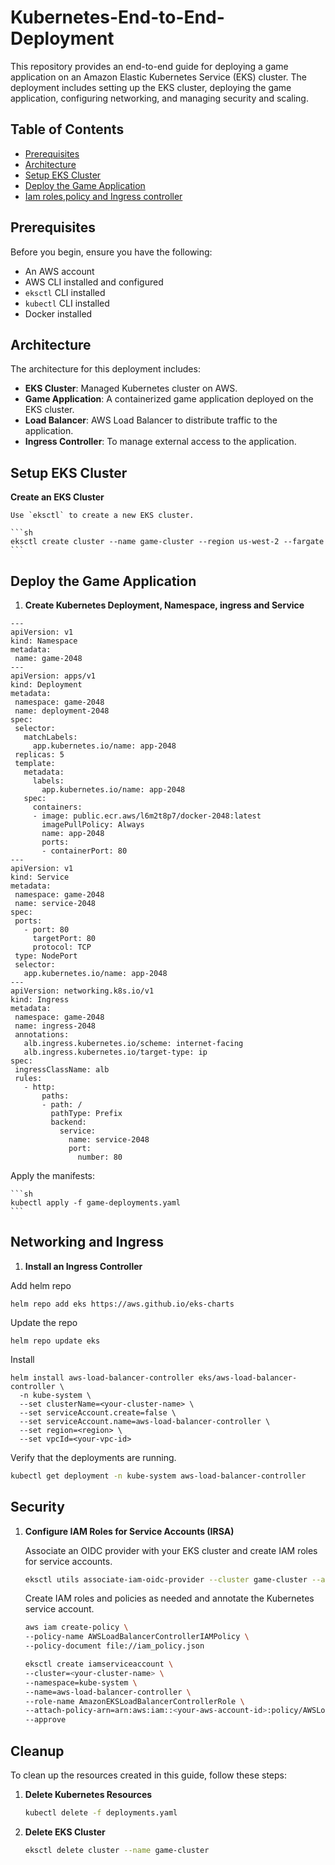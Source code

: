 
# Kubernetes-End-to-End-Deployment

This repository provides an end-to-end guide for deploying a game application on an Amazon Elastic Kubernetes Service (EKS) cluster. The deployment includes setting up the EKS cluster, deploying the game application, configuring networking, and managing security and scaling.

## Table of Contents

- [Prerequisites](#prerequisites)
- [Architecture](#architecture)
- [Setup EKS Cluster](#setup-eks-cluster)
- [Deploy the Game Application](#deploy-the-game-application)
- [Iam roles,policy and Ingress controller](#networking-and-ingress)

## Prerequisites

Before you begin, ensure you have the following:

- An AWS account
- AWS CLI installed and configured
- `eksctl` CLI installed
- `kubectl` CLI installed
- Docker installed

## Architecture

The architecture for this deployment includes:

- **EKS Cluster**: Managed Kubernetes cluster on AWS.
- **Game Application**: A containerized game application deployed on the EKS cluster.
- **Load Balancer**: AWS Load Balancer to distribute traffic to the application.
- **Ingress Controller**: To manage external access to the application.

## Setup EKS Cluster

  **Create an EKS Cluster**

    Use `eksctl` to create a new EKS cluster.

    ```sh
    eksctl create cluster --name game-cluster --region us-west-2 --fargate
    ```

## Deploy the Game Application

1. **Create Kubernetes Deployment, Namespace, ingress and Service**

 ```
---
apiVersion: v1
kind: Namespace
metadata:
  name: game-2048
---
apiVersion: apps/v1
kind: Deployment
metadata:
  namespace: game-2048
  name: deployment-2048
spec:
  selector:
    matchLabels:
      app.kubernetes.io/name: app-2048
  replicas: 5
  template:
    metadata:
      labels:
        app.kubernetes.io/name: app-2048
    spec:
      containers:
      - image: public.ecr.aws/l6m2t8p7/docker-2048:latest
        imagePullPolicy: Always
        name: app-2048
        ports:
        - containerPort: 80
---
apiVersion: v1
kind: Service
metadata:
  namespace: game-2048
  name: service-2048
spec:
  ports:
    - port: 80
      targetPort: 80
      protocol: TCP
  type: NodePort
  selector:
    app.kubernetes.io/name: app-2048
---
apiVersion: networking.k8s.io/v1
kind: Ingress
metadata:
  namespace: game-2048
  name: ingress-2048
  annotations:
    alb.ingress.kubernetes.io/scheme: internet-facing
    alb.ingress.kubernetes.io/target-type: ip
spec:
  ingressClassName: alb
  rules:
    - http:
        paths:
        - path: /
          pathType: Prefix
          backend:
            service:
              name: service-2048
              port:
                number: 80

```

Apply the manifests:
    
    ```sh
    kubectl apply -f game-deployments.yaml
    ```

## Networking and Ingress

1. **Install an Ingress Controller**

  Add helm repo

```
helm repo add eks https://aws.github.io/eks-charts
```

Update the repo

```
helm repo update eks
```

Install

```
helm install aws-load-balancer-controller eks/aws-load-balancer-controller \            
  -n kube-system \
  --set clusterName=<your-cluster-name> \
  --set serviceAccount.create=false \
  --set serviceAccount.name=aws-load-balancer-controller \
  --set region=<region> \
  --set vpcId=<your-vpc-id>
```

Verify that the deployments are running.

```sh
kubectl get deployment -n kube-system aws-load-balancer-controller
```

 ## Security

1. **Configure IAM Roles for Service Accounts (IRSA)**

    Associate an OIDC provider with your EKS cluster and create IAM roles for service accounts.

    ```sh
    eksctl utils associate-iam-oidc-provider --cluster game-cluster --approve
    ```

    Create IAM roles and policies as needed and annotate the Kubernetes service account.
    ```sh
    aws iam create-policy \
    --policy-name AWSLoadBalancerControllerIAMPolicy \
    --policy-document file://iam_policy.json
    ```

    ```sh
    eksctl create iamserviceaccount \
    --cluster=<your-cluster-name> \
    --namespace=kube-system \
    --name=aws-load-balancer-controller \
    --role-name AmazonEKSLoadBalancerControllerRole \
    --attach-policy-arn=arn:aws:iam::<your-aws-account-id>:policy/AWSLoadBalancerControllerIAMPolicy \
    --approve
    ```

## Cleanup

To clean up the resources created in this guide, follow these steps:

1. **Delete Kubernetes Resources**

    ```sh
    kubectl delete -f deployments.yaml
 
    ```

2. **Delete EKS Cluster**

    ```sh
    eksctl delete cluster --name game-cluster
    ```
